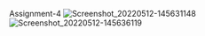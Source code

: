 Assignment-4
![Screenshot_20220512-145631148](https://user-images.githubusercontent.com/72116803/168039552-791ed4ba-b282-4463-b025-6acb5ca6c89e.jpg)
![Screenshot_20220512-145636119](https://user-images.githubusercontent.com/72116803/168039563-5c17ceb9-bfcc-491f-ba00-ed7c9f8a114f.jpg)
